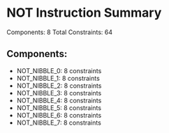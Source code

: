 # NOT Instruction Summary

Components: 8
Total Constraints: 64

## Components:
- NOT_NIBBLE_0: 8 constraints
- NOT_NIBBLE_1: 8 constraints
- NOT_NIBBLE_2: 8 constraints
- NOT_NIBBLE_3: 8 constraints
- NOT_NIBBLE_4: 8 constraints
- NOT_NIBBLE_5: 8 constraints
- NOT_NIBBLE_6: 8 constraints
- NOT_NIBBLE_7: 8 constraints
